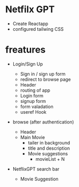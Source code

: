 # Netfilx GPT

- Create Reactapp
- configured tailwing CSS


# freatures
- Login/Sign Up
    - Sign in / sign up form
    - redirect to browse page
    - Header
    - routing of app
    - Login form
    - signup form
    - form valadation
    - useref Hook

- browse (after authentication)
    - Header
    - Main Movie
        - tailer in background
        - title and description
        - Movie suggestions
            - movieList + N

- NetflixGPT
    search bar
    - Movie Suggestion